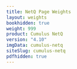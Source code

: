 ```yaml
---
title: NetQ Page Weights
layout: weights
bookhidden: true
weight: 999
product: Cumulus NetQ
version: "4.10"
imgData: cumulus-netq
siteSlug: cumulus-netq
pdfhidden: true
---
```


